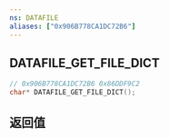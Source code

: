 ```yaml
---
ns: DATAFILE
aliases: ["0x906B778CA1DC72B6"]
---
```

## DATAFILE_GET_FILE_DICT

```c
// 0x906B778CA1DC72B6 0x86DDF9C2
char* DATAFILE_GET_FILE_DICT();
```


## 返回值
